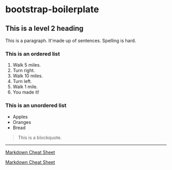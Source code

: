 # bootstrap-boilerplate

## This is a level 2 heading

This is a paragraph. It'made up of sentences. Spelling is hard.

### This is an ordered list

1. Walk 5 miles.
2. Turn right.
3. Walk 10 miles.
4. Turn left.
5. Walk 1 mile.
6. You made it!

### This is an unordered list

* Apples
* Oranges
* Bread

> This is a blockquote.

---

[Markdown Cheat Sheet](https://www.markdownguide.org/cheat-sheet/)

<a href="https://www.markdownguide.org/cheat-sheet/">Markdown Cheat Sheet</a>
